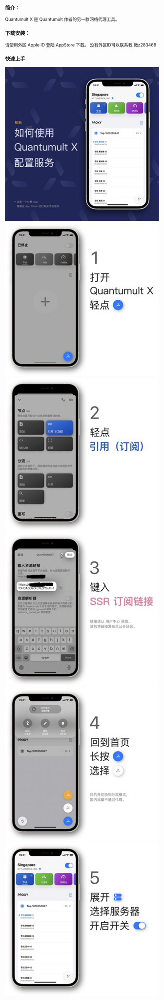 ### 简介：
Quantumult X 是 Quantumult 作者的另一款网络代理工具。
    
            

### 下载安装：
请使用外区 Apple ID 登陆 AppStore 下载。 没有外区ID可以联系我 微z283468
    

### 快速上手
![输入图片说明](image/image.png)
![输入图片说明](image/image1.png)
![输入图片说明](image/image2.png)
![输入图片说明](image/image3.jpg)
![输入图片说明](image/image4.png)
![输入图片说明](image/image5.png)
